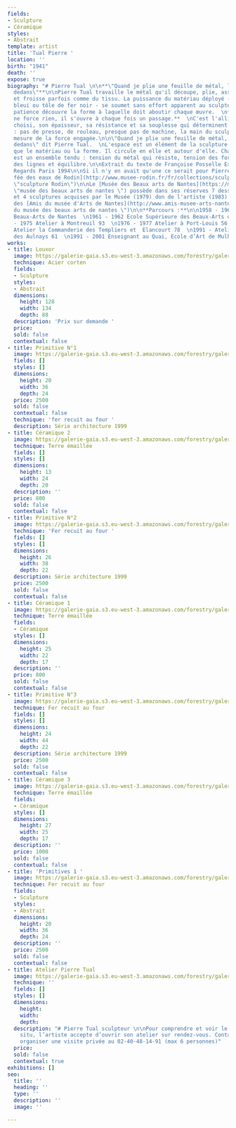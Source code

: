 ```yaml
---
fields:
- Sculpture
- Céramique
styles:
- Abstrait
template: artist
title: 'Tual Pierre '
location: ''
birth: "1941"
death: ''
expose: true
biography: "# Pierre Tual \n\n**\"Quand je plie une feuille de métal, l'espace entre
  dedans\"**\n\nPierre Tual travaille le métal qu'il découpe, plie, assemble, déplie
  et froisse parfois comme du tissu. La puissance du matériau déployé - acier corten
  bleui ou tôle de fer noir - se soumet sans effort apparent au sculpteur qui avec
  patience découvre la forme à laquelle doit aboutir chaque œuvre.  \n**Pierre Tual
  ne force rien, il s'ouvre à chaque fois un passage.**  \nC'est l'alliage du métal
  choisi, son épaisseur, sa résistance et sa souplesse qui déterminent la courbe finale
  : pas de presse, de rouleau, presque pas de machine, la main du sculpteur est la
  mesure de la force engagée.\n\n\"Quand je plie une feuille de métal, l'espace entre
  dedans\" dit Pierre Tual.  \nL'espace est un élément de la sculpture au même titre
  que le matériau ou la forme. Il circule en elle et autour d'elle. Chaque sculpture
  est un ensemble tendu : tension du métal qui résiste, tension des formes, pureté
  des lignes et équilibre.\n\nExtrait du texte de Françoise Posselle Exposition Galerie
  Regards Paris 1994\n\nSi il n'y en avait qu'une ce serait pour Pierre Tual [La petite
  fée des eaux de Rodin](http://www.musee-rodin.fr/fr/collections/sculptures/petite-fee-des-eaux
  \"sculpture Rodin\")\n\nLe [Musée des Beaux arts de Nantes](https://museedartsdenantes.nantesmetropole.fr/resultats-navigart.html?jcrRedirectTo=%2Fcms%2Frender%2Flive%2Ffr%2Fsites%2Fmuseedarts%2Fresultats-navigart.html&keywords=pierre+tual
  \"musée des beaux arts de nantes \") possède dans ses réserves 7 dessins 1 estampe
  et 4 sculptures acquises par le Musée (1979) don de l'artiste (1983) et don de l'association
  des [Amis du musée d'Arts de Nantes](http://www.amis-musee-arts-nantes.fr/ \"amis
  du musée des beaux arts de nantes \")\n\n**Parcours :**\n\n1958 - 1960 Ecole des
  Beaux-Arts de Nantes  \n1961 - 1962 Ecole Supérieure des Beaux-Arts de Paris  \n1965
  - 1975 Atelier à Montreuil 93  \n1976 - 1977 Atelier à Port-Louis 56  \n1978 - 1990
  Atelier la Commanderie des Templiers et  Elancourt 78  \n1991 - Atelier la Forge
  des Aulnays 61  \n1991 - 2001 Enseignant au Quai, Ecole d’Art de Mulhouse"
works:
- title: Louxor
  image: https://galerie-gaia.s3.eu-west-3.amazonaws.com/forestry/galerie-gaia-pierre-tual-louxor-128x134x88.jpg
  technique: Acier corten
  fields:
  - Sculpture
  styles:
  - Abstrait
  dimensions:
    height: 128
    width: 134
    depth: 88
  description: 'Prix sur demande '
  price: 
  sold: false
  contextual: false
- title: Primitive N°1
  image: https://galerie-gaia.s3.eu-west-3.amazonaws.com/forestry/galerie-gaia-pierre-tual-primitive-n-1.jpg
  fields: []
  styles: []
  dimensions:
    height: 20
    width: 36
    depth: 24
  price: 2500
  sold: false
  contextual: false
  technique: 'fer recuit au four '
  description: Série architecture 1999
- title: Céramique 2
  image: https://galerie-gaia.s3.eu-west-3.amazonaws.com/forestry/galerie-gaia-pierre-tual-ceramique2-13x24x20.jpg
  technique: Terre émaillée
  fields: []
  styles: []
  dimensions:
    height: 13
    width: 24
    depth: 20
  description: ''
  price: 800
  sold: false
  contextual: false
- title: Primitive N°2
  image: https://galerie-gaia.s3.eu-west-3.amazonaws.com/forestry/galerie-gaia-pierre-tual-primitives-n-2.jpg
  technique: 'Fer recuit au four '
  fields: []
  styles: []
  dimensions:
    height: 26
    width: 38
    depth: 22
  description: Série architecture 1999
  price: 2500
  sold: false
  contextual: false
- title: Céramique 1
  image: https://galerie-gaia.s3.eu-west-3.amazonaws.com/forestry/galerie-gaia-pierre-tual-ceramique1-25x22x17.jpg
  technique: Terre émaillée
  fields:
  - Céramique
  styles: []
  dimensions:
    height: 25
    width: 22
    depth: 17
  description: ''
  price: 800
  sold: false
  contextual: false
- title: Primitive N°3
  image: https://galerie-gaia.s3.eu-west-3.amazonaws.com/forestry/galerie-gaia-pierre-tual-primitive-n-3.jpg
  technique: Fer recuit au four
  fields: []
  styles: []
  dimensions:
    height: 24
    width: 44
    depth: 22
  description: Série architecture 1999
  price: 2500
  sold: false
  contextual: false
- title: Céramique 3
  image: https://galerie-gaia.s3.eu-west-3.amazonaws.com/forestry/galerie-gaia-pierre-tual-ceramique3-27x25x17.jpg
  technique: Terre émaillée
  fields:
  - Céramique
  styles: []
  dimensions:
    height: 27
    width: 25
    depth: 17
  description: ''
  price: 1000
  sold: false
  contextual: false
- title: 'Primitives 1 '
  image: https://galerie-gaia.s3.eu-west-3.amazonaws.com/forestry/galerie-gaia-pierre-tual-primitives1.jpg
  technique: Fer recuit au four
  fields:
  - Sculpture
  styles:
  - Abstrait
  dimensions:
    height: 20
    width: 36
    depth: 24
  description: ''
  price: 2500
  sold: false
  contextual: false
- title: Atelier Pierre Tual
  image: https://galerie-gaia.s3.eu-west-3.amazonaws.com/forestry/galerie-gaia-pierre-tual-atelier.jpg
  technique: ''
  fields: []
  styles: []
  dimensions:
    height: 
    width: 
    depth: 
  description: "# Pierre Tual sculpteur \n\nPour comprendre et voir le travail in
    situ, l’artiste accepte d’ouvrir son atelier sur rendez-vous. Contactez-moi pour
    organiser une visite privée au 02-40-48-14-91 (max 6 personnes)"
  price: 
  sold: false
  contextual: true
exhibitions: []
seo:
  title: ''
  heading: ''
  type: ''
  description: ''
  image: ''

---
```

